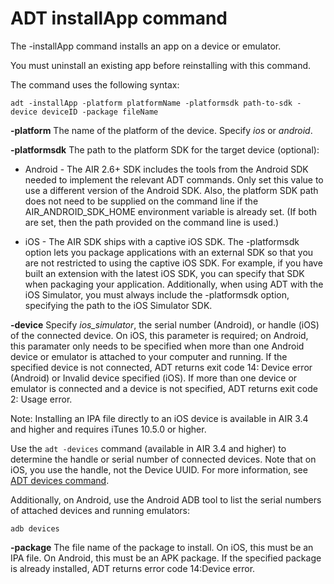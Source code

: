 # ADT installApp command

<div>

The -installApp command installs an app on a device or emulator.

You must uninstall an existing app before reinstalling with this command.

The command uses the following syntax:

    adt -installApp -platform platformName -platformsdk path-to-sdk -device deviceID ‑package fileName

**-platform** The name of the platform of the device. Specify _ios_ or
_android_.

<div>

**-platformsdk** The path to the platform SDK for the target device (optional):

- Android - The AIR 2.6+ SDK includes the tools from the Android SDK needed to
  implement the relevant ADT commands. Only set this value to use a different
  version of the Android SDK. Also, the platform SDK path does not need to be
  supplied on the command line if the AIR_ANDROID_SDK_HOME environment variable
  is already set. (If both are set, then the path provided on the command line
  is used.)

- iOS - The AIR SDK ships with a captive iOS SDK. The -platformsdk option lets
  you package applications with an external SDK so that you are not restricted
  to using the captive iOS SDK. For example, if you have built an extension with
  the latest iOS SDK, you can specify that SDK when packaging your application.
  Additionally, when using ADT with the iOS Simulator, you must always include
  the -platformsdk option, specifying the path to the iOS Simulator SDK.

</div>

**-device** Specify _ios_simulator_, the serial number (Android), or handle
(iOS) of the connected device. On iOS, this parameter is required; on Android,
this paramater only needs to be specified when more than one Android device or
emulator is attached to your computer and running. If the specified device is
not connected, ADT returns exit code 14: Device error (Android) or Invalid
device specified (iOS). If more than one device or emulator is connected and a
device is not specified, ADT returns exit code 2: Usage error.

<div>

Note: Installing an IPA file directly to an iOS device is available in AIR 3.4
and higher and requires iTunes 10.5.0 or higher.

</div>

Use the `adt ‑devices` command (available in AIR 3.4 and higher) to determine
the handle or serial number of connected devices. Note that on iOS, you use the
handle, not the Device UUID. For more information, see
[ADT devices command](WSd6d4f896b3a8801b24e4e975138ba7d1658-8000.html).

Additionally, on Android, use the Android ADB tool to list the serial numbers of
attached devices and running emulators:

    adb devices

**-package** The file name of the package to install. On iOS, this must be an
IPA file. On Android, this must be an APK package. If the specified package is
already installed, ADT returns error code 14:Device error.

</div>

<div>

<div>



</div>

</div>

